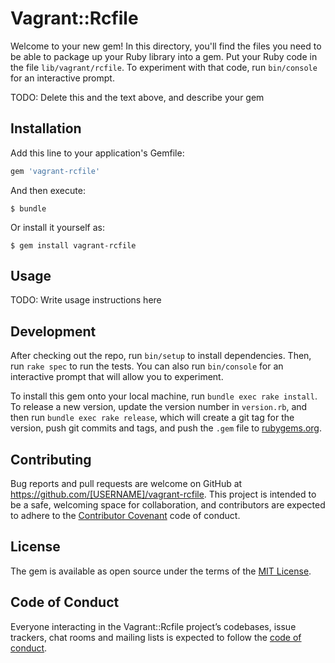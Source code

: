# Vagrant::Rcfile

Welcome to your new gem! In this directory, you'll find the files you need to be able to package up your Ruby library into a gem. Put your Ruby code in the file `lib/vagrant/rcfile`. To experiment with that code, run `bin/console` for an interactive prompt.

TODO: Delete this and the text above, and describe your gem

## Installation

Add this line to your application's Gemfile:

```ruby
gem 'vagrant-rcfile'
```

And then execute:

    $ bundle

Or install it yourself as:

    $ gem install vagrant-rcfile

## Usage

TODO: Write usage instructions here

## Development

After checking out the repo, run `bin/setup` to install dependencies. Then, run `rake spec` to run the tests. You can also run `bin/console` for an interactive prompt that will allow you to experiment.

To install this gem onto your local machine, run `bundle exec rake install`. To release a new version, update the version number in `version.rb`, and then run `bundle exec rake release`, which will create a git tag for the version, push git commits and tags, and push the `.gem` file to [rubygems.org](https://rubygems.org).

## Contributing

Bug reports and pull requests are welcome on GitHub at https://github.com/[USERNAME]/vagrant-rcfile. This project is intended to be a safe, welcoming space for collaboration, and contributors are expected to adhere to the [Contributor Covenant](http://contributor-covenant.org) code of conduct.

## License

The gem is available as open source under the terms of the [MIT License](http://opensource.org/licenses/MIT).

## Code of Conduct

Everyone interacting in the Vagrant::Rcfile project’s codebases, issue trackers, chat rooms and mailing lists is expected to follow the [code of conduct](https://github.com/[USERNAME]/vagrant-rcfile/blob/master/CODE_OF_CONDUCT.md).
